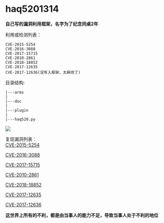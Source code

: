 # haq5201314 #
<b>自己写的漏洞利用框架，名字为了纪念同桌2年</b>

利用或检测列表：
```
CVE-2015-5254
CVE-2016-3088
CVE-2017-15715
CVE-2010-2861
CVE-2018-18852
CVE-2017-12635
CVE-2017-12636(没写入框架，太麻烦了)
```

目录结构:
```
|---arms
|
|---doc
|
|---plugin
|
|---haq520.py
```
![](http://p3.pstatp.com/large/6159000260c5ea3ec1a4)

复现漏洞列表：
<br>
[CVE-2015-5254](https://github.com/422926799/haq5201314/blob/master/%E6%BC%8F%E6%B4%9E%E5%88%A9%E7%94%A8%E6%A1%86%E6%9E%B6/doc/CVE-2015-5254.md)

[CVE-2016-3088](https://github.com/422926799/haq5201314/blob/master/%E6%BC%8F%E6%B4%9E%E5%88%A9%E7%94%A8%E6%A1%86%E6%9E%B6/doc/%E5%A4%8D%E7%8E%B0ActiveMQ%E4%BB%BB%E6%84%8F%E6%96%87%E4%BB%B6%E5%86%99%E5%85%A5%E6%BC%8F%E6%B4%9E%EF%BC%88CVE-2016-3088%EF%BC%89.md)

[CVE-2017-15715](https://422926799.github.io/2019/01/23/CVE-2017-15715-Repetition/)

[CVE-2010-2861](https://422926799.github.io/2019/01/26/CVE-2010-2861-recurrent/)

[CVE-2018-18852](https://422926799.github.io/2019/01/30/CVE-2018-18852-recurrence/)

[CVE-2017-12635](https://422926799.github.io/2019/02/05/CVE-2017-12635-recurrence/)

[CVE-2017-12636](https://422926799.github.io/2019/02/09/CVE-2017-12636-recurrent/)

<b>这世界上所有的不利，都是由当事人的能力不足，导致当事人处于不利的地位</b>
